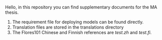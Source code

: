 Hello, in this repository you can find supplementary documents for the MA thesis.
1. The requirement file for deploying models can be found directly.
2. Translation files are stored in the translations directory
3. The Flores101 Chinese and Finnish references are _test.zh_ and _test.fi_.  